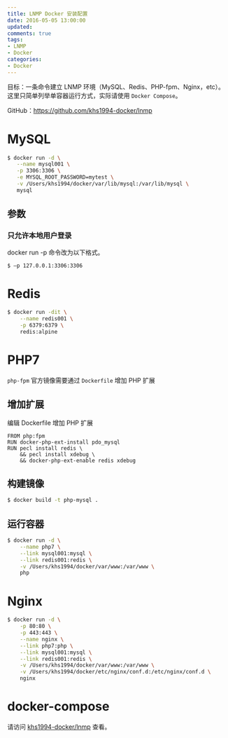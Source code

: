 ```yaml
---
title: LNMP Docker 安装配置
date: 2016-05-05 13:00:00
updated:
comments: true
tags:
- LNMP
- Docker
categories:
- Docker
---
```


目标：一条命令建立 LNMP 环境（MySQL、Redis、PHP-fpm、Nginx，etc）。这里只简单列举单容器运行方式，实际请使用 `Docker Compose`。

GitHub：https://github.com/khs1994-docker/lnmp

<!--more-->

# MySQL

```bash
$ docker run -d \
   --name mysql001 \
   -p 3306:3306 \
   -e MYSQL_ROOT_PASSWORD=mytest \
   -v /Users/khs1994/docker/var/lib/mysql:/var/lib/mysql \
   mysql
```

## 参数

### 只允许本地用户登录

docker run -p 命令改为以下格式。

```bash
$ –p 127.0.0.1:3306:3306
```

# Redis

```bash
$ docker run -dit \
    --name redis001 \
    -p 6379:6379 \
    redis:alpine
```

# PHP7

`php-fpm` 官方镜像需要通过 `Dockerfile` 增加 PHP 扩展

## 增加扩展

编辑 Dockerfile 增加 PHP 扩展

```docker
FROM php:fpm
RUN docker-php-ext-install pdo_mysql
RUN pecl install redis \
    && pecl install xdebug \
    && docker-php-ext-enable redis xdebug
```

## 构建镜像

```bash
$ docker build -t php-mysql .
```

## 运行容器

```bash
$ docker run -d \
    --name php7 \
    --link mysql001:mysql \
    --link redis001:redis \
    -v /Users/khs1994/docker/var/www:/var/www \
    php
```

# Nginx

```bash
$ docker run -d \
    -p 80:80 \
    -p 443:443 \
    --name nginx \
    --link php7:php \
    --link mysql001:mysql \
    --link redis001:redis \
    -v /Users/khs1994/docker/var/www:/var/www \
    -v /Users/khs1994/docker/etc/nginx/conf.d:/etc/nginx/conf.d \
    nginx
```

# docker-compose

请访问 [khs1994-docker/lnmp](https://github.com/khs1994-docker/lnmp) 查看。
